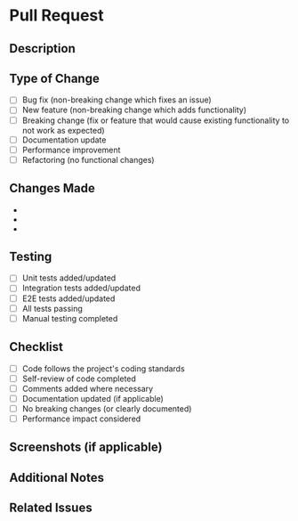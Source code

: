 # Pull Request

## Description
<!-- Brief description of the changes -->

## Type of Change
- [ ] Bug fix (non-breaking change which fixes an issue)
- [ ] New feature (non-breaking change which adds functionality)
- [ ] Breaking change (fix or feature that would cause existing functionality to not work as expected)
- [ ] Documentation update
- [ ] Performance improvement
- [ ] Refactoring (no functional changes)

## Changes Made
<!-- List the specific changes made in this PR -->
- 
- 
- 

## Testing
- [ ] Unit tests added/updated
- [ ] Integration tests added/updated
- [ ] E2E tests added/updated
- [ ] All tests passing
- [ ] Manual testing completed

## Checklist
- [ ] Code follows the project's coding standards
- [ ] Self-review of code completed
- [ ] Comments added where necessary
- [ ] Documentation updated (if applicable)
- [ ] No breaking changes (or clearly documented)
- [ ] Performance impact considered

## Screenshots (if applicable)
<!-- Add screenshots for UI changes -->

## Additional Notes
<!-- Any additional information, context, or considerations -->

## Related Issues
<!-- Link to related issues, e.g., "Closes #123" -->